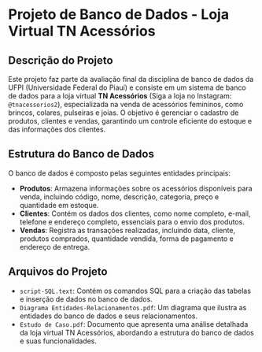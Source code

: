 # Projeto de Banco de Dados - Loja Virtual TN Acessórios

## Descrição do Projeto

Este projeto faz parte da avaliação final da disciplina de banco de dados da UFPI (Universidade Federal do Piauí) e consiste em um sistema de banco de dados para a loja virtual **TN Acessórios** (Siga a loja no Instagram: `@tnacessorios2`), especializada na venda de acessórios femininos, como brincos, colares, pulseiras e joias. O objetivo é gerenciar o cadastro de produtos, clientes e vendas, garantindo um controle eficiente do estoque e das informações dos clientes.

## Estrutura do Banco de Dados

O banco de dados é composto pelas seguintes entidades principais:

- **Produtos**: Armazena informações sobre os acessórios disponíveis para venda, incluindo código, nome, descrição, categoria, preço e quantidade em estoque.
- **Clientes**: Contém os dados dos clientes, como nome completo, e-mail, telefone e endereço completo, essenciais para o envio dos produtos.
- **Vendas**: Registra as transações realizadas, incluindo data, cliente, produtos comprados, quantidade vendida, forma de pagamento e endereço de entrega.

## Arquivos do Projeto

- `script-SQL.text`: Contém os comandos SQL para a criação das tabelas e inserção de dados no banco de dados.
- `Diagrama Entidades-Relacionamentos.pdf`: Um diagrama que ilustra as entidades do banco de dados e seus relacionamentos.
- `Estudo de Caso.pdf`: Documento que apresenta uma análise detalhada da loja virtual TN Acessórios, abordando a estrutura do banco de dados e suas funcionalidades.
